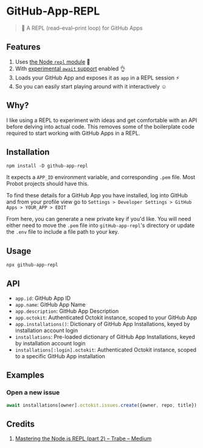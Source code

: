 # GitHub-App-REPL

> 🔁 A REPL (read–eval–print loop) for GitHub Apps

## Features

1. Uses [the Node `repl` module](https://nodejs.org/api/repl.html) :repeat:
1. With [experimental `await` support](https://nodejs.org/api/cli.html#cli_experimental_repl_await) enabled :ok_hand:
1. Loads your GitHub App and exposes it as `app` in a REPL session :zap:
1. So you can easily start playing around with it interactively :relaxed:

## Why?

I like using a REPL to experiment with ideas and get comfortable with an API before delving into actual code. This removes some of the boilerplate code required to start working with GitHub Apps in a REPL.

## Installation

```
npm install -D github-app-repl
```

It expects a `APP_ID` environment variable, and corresponding `.pem` file. Most Probot projects should have this. 

To find these details for a GitHub App you have installed, log into GitHub and from your profile view go to `Settings > Developer Settings > GitHub Apps > YOUR_APP > EDIT`

From here, you can generate a new private key if you'd like. You will need either need to move the `.pem` file into `gitHub-app-repl`'s directory or update the `.env` file to include a file path to your key. 

## Usage

```
npx github-app-repl
```

## API

- `app.id`: GitHub App ID
- `app.name`: GitHub App Name
- `app.description`: GitHub App Description
- `app.octokit`: Authenticated Octokit instance, scoped to your GitHub App
- `app.installations()`: Dictionary of GitHub App Installations, keyed by installation account login
- `installations`: Pre-loaded dictionary of GitHub App Installations, keyed by installation account login
- `installations[:login].octokit`: Authenticated Octokit instance, scoped to a specific GitHub App installation

## Examples

### Open a new issue

```javascript
await installations[owner].octokit.issues.create({owner, repo, title})
```

## Credits

1. [Mastering the Node.js REPL (part 2) – Trabe – Medium](https://medium.com/trabe/mastering-the-node-js-repl-part-2-365c52a5203d)
